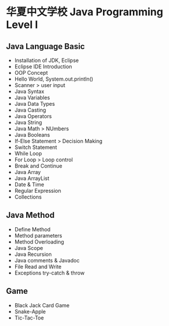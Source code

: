 # 华夏中文学校 Java Programming Level I

## Java Language Basic
* Installation of JDK, Eclipse
* Eclipse IDE Introduction
* OOP Concept
* Hello World, System.out.println()
* Scanner > user input
* Java Syntax
* Java Variables
* Java Data Types
* Java Casting
* Java Operators
* Java String
* Java Math > NUmbers
* Java Booleans
* If-Else Statement > Decision Making
* Switch Statement
* While Loop
* For Loop > Loop control
* Break and Continue
* Java Array
* Java ArrayList
* Date & Time
* Regular Expression
* Collections
## Java Method
* Define Method
* Method parameters
* Method Overloading
* Java Scope
* Java Recursion
* Java comments & Javadoc
* File Read and Write
* Exceptions try-catch & throw
## Game
* Black Jack Card Game
* Snake-Apple
* Tic-Tac-Toe

